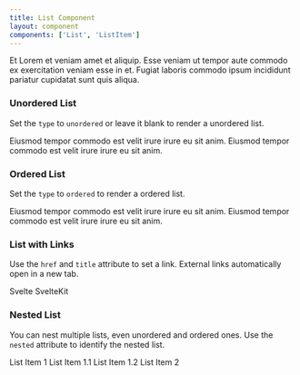 ```yaml
---
title: List Component
layout: component
components: ['List', 'ListItem']
---
```


<script>
  import { List, ListItem, Preview } from '$lib/components'
</script>

Et Lorem et veniam amet et aliquip. Esse veniam ut tempor aute commodo ex exercitation veniam esse in et. Fugiat laboris commodo ipsum incididunt pariatur cupidatat sunt quis aliqua.

### Unordered List

Set the `type` to `unordered` or leave it blank to render a unordered list.

<List type="unordered">
  <ListItem>Eiusmod tempor commodo est velit irure irure eu sit anim.</ListItem>
  <ListItem>Eiusmod tempor commodo est velit irure irure eu sit anim.</ListItem>
</List>

### Ordered List

Set the `type` to `ordered` to render a ordered list.

<List type="ordered">
  <ListItem>Eiusmod tempor commodo est velit irure irure eu sit anim.</ListItem>
  <ListItem>Eiusmod tempor commodo est velit irure irure eu sit anim.</ListItem>
</List>

### List with Links

Use the `href` and `title` attribute to set a link. External links automatically open in a new tab.

<List>
  <ListItem href="https://svelte.dev/" title="Svelte">Svelte</ListItem>
  <ListItem href="https://kit.svelte.dev/" title="SvelteKit">SvelteKit</ListItem>
</List>

### Nested List

You can nest multiple lists, even unordered and ordered ones. Use the `nested` attribute to identify the nested list.

<List type="ordered">
  <ListItem>
    List Item 1
    <List nested>
      <ListItem>List Item 1.1</ListItem>
      <ListItem>List Item 1.2</ListItem>
    </List>
  </ListItem>
  <ListItem>List Item 2</ListItem>
</List>

